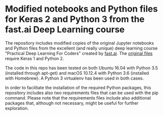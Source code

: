# Modified notebooks and Python files for Keras 2 and Python 3 from the fast.ai Deep Learning course
The repository includes modified copies of the original Jupyter notebooks and Python files from the excellent
(and really unique) deep learning course "Practical Deep Learning For Coders"
created by [fast.ai](http://course.fast.ai). The [original files](https://github.com/fastai/courses)
require Keras 1 and Python 2.

The code in this repo has been tested on both Ubuntu 16.04 with Python 3.5 (installed through apt-get) and
macOS 10.12.4 with Python 3.6 (installed with Homebrew). A Python 3 virtualenv has been used in both cases.

In order to facilitate the installation of the required Python packages, this repository includes 
also two requirements files that can be used with the pip command.
Please note that the requirements files include also additional packages that, although not necessary,
might be useful for further exploration.
